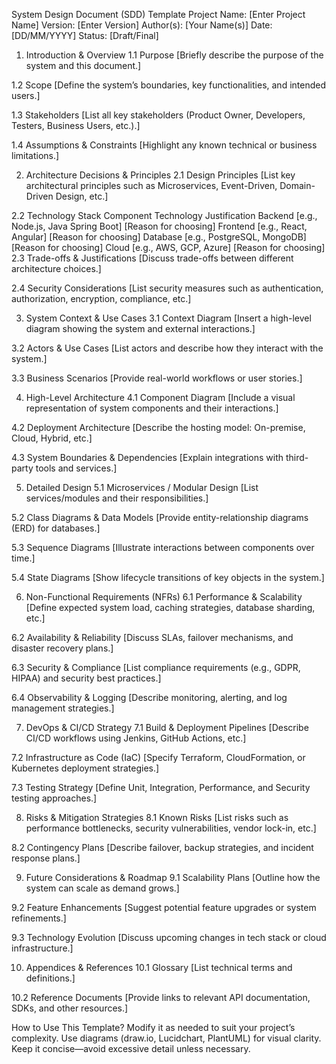 System Design Document (SDD) Template
Project Name: [Enter Project Name]
Version: [Enter Version]
Author(s): [Your Name(s)]
Date: [DD/MM/YYYY]
Status: [Draft/Final]

1. Introduction & Overview
1.1 Purpose
[Briefly describe the purpose of the system and this document.]

1.2 Scope
[Define the system’s boundaries, key functionalities, and intended users.]

1.3 Stakeholders
[List all key stakeholders (Product Owner, Developers, Testers, Business Users, etc.).]

1.4 Assumptions & Constraints
[Highlight any known technical or business limitations.]

2. Architecture Decisions & Principles
2.1 Design Principles
[List key architectural principles such as Microservices, Event-Driven, Domain-Driven Design, etc.]

2.2 Technology Stack
Component	Technology	Justification
Backend	[e.g., Node.js, Java Spring Boot]	[Reason for choosing]
Frontend	[e.g., React, Angular]	[Reason for choosing]
Database	[e.g., PostgreSQL, MongoDB]	[Reason for choosing]
Cloud	[e.g., AWS, GCP, Azure]	[Reason for choosing]
2.3 Trade-offs & Justifications
[Discuss trade-offs between different architecture choices.]

2.4 Security Considerations
[List security measures such as authentication, authorization, encryption, compliance, etc.]

3. System Context & Use Cases
3.1 Context Diagram
[Insert a high-level diagram showing the system and external interactions.]

3.2 Actors & Use Cases
[List actors and describe how they interact with the system.]

3.3 Business Scenarios
[Provide real-world workflows or user stories.]

4. High-Level Architecture
4.1 Component Diagram
[Include a visual representation of system components and their interactions.]

4.2 Deployment Architecture
[Describe the hosting model: On-premise, Cloud, Hybrid, etc.]

4.3 System Boundaries & Dependencies
[Explain integrations with third-party tools and services.]

5. Detailed Design
5.1 Microservices / Modular Design
[List services/modules and their responsibilities.]

5.2 Class Diagrams & Data Models
[Provide entity-relationship diagrams (ERD) for databases.]

5.3 Sequence Diagrams
[Illustrate interactions between components over time.]

5.4 State Diagrams
[Show lifecycle transitions of key objects in the system.]

6. Non-Functional Requirements (NFRs)
6.1 Performance & Scalability
[Define expected system load, caching strategies, database sharding, etc.]

6.2 Availability & Reliability
[Discuss SLAs, failover mechanisms, and disaster recovery plans.]

6.3 Security & Compliance
[List compliance requirements (e.g., GDPR, HIPAA) and security best practices.]

6.4 Observability & Logging
[Describe monitoring, alerting, and log management strategies.]

7. DevOps & CI/CD Strategy
7.1 Build & Deployment Pipelines
[Describe CI/CD workflows using Jenkins, GitHub Actions, etc.]

7.2 Infrastructure as Code (IaC)
[Specify Terraform, CloudFormation, or Kubernetes deployment strategies.]

7.3 Testing Strategy
[Define Unit, Integration, Performance, and Security testing approaches.]

8. Risks & Mitigation Strategies
8.1 Known Risks
[List risks such as performance bottlenecks, security vulnerabilities, vendor lock-in, etc.]

8.2 Contingency Plans
[Describe failover, backup strategies, and incident response plans.]

9. Future Considerations & Roadmap
9.1 Scalability Plans
[Outline how the system can scale as demand grows.]

9.2 Feature Enhancements
[Suggest potential feature upgrades or system refinements.]

9.3 Technology Evolution
[Discuss upcoming changes in tech stack or cloud infrastructure.]

10. Appendices & References
10.1 Glossary
[List technical terms and definitions.]

10.2 Reference Documents
[Provide links to relevant API documentation, SDKs, and other resources.]

How to Use This Template?
Modify it as needed to suit your project’s complexity.
Use diagrams (draw.io, Lucidchart, PlantUML) for visual clarity.
Keep it concise—avoid excessive detail unless necessary.
